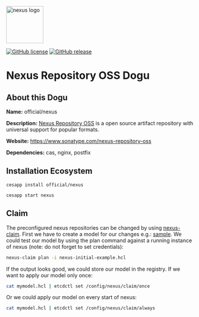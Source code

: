 <img src="https://cloudogu.com/images/dogus/nexus.png" alt="nexus logo" height="100px">


[![GitHub license](https://img.shields.io/github/license/cloudogu/nexus.svg)](https://github.com/cloudogu/nexus/blob/master/LICENSE)
[![GitHub release](https://img.shields.io/github/release/cloudogu/nexus.svg)](https://github.com/cloudogu/nexus/releases)

# Nexus Repository OSS Dogu

## About this Dogu

**Name:** official/nexus

**Description:** [Nexus Repository OSS](https://www.sonatype.com/nexus-repository-oss) is a open source artifact repository with universal support for popular formats.

**Website:** https://www.sonatype.com/nexus-repository-oss

**Dependencies:** cas, nginx, postfix

## Installation Ecosystem
```
cesapp install official/nexus

cesapp start nexus
```

## Claim

The preconfigured nexus repositories can be changed by using [nexus-claim](https://github.com/cloudogu/nexus-claim).
First we have to create a model for our changes e.g.: [sample](https://github.com/cloudogu/nexus-claim/blob/develop/resources/nexus-initial-example.hcl). 
We could test our model by using the plan command against a running instance of nexus (note: do not forget to set credentials):

```bash
nexus-claim plan -i nexus-initial-example.hcl
```

If the output looks good, we could store our model in the registry. 
If we want to apply our model only once:

```bash
cat mymodel.hcl | etcdctl set /config/nexus/claim/once
```

Or we could apply our model on every start of nexus:

```bash
cat mymodel.hcl | etcdctl set /config/nexus/claim/always
```